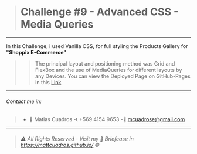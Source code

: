 ># Challenge #9 - **Advanced CSS - Media Queries**

---

In this Challenge, i used Vanilla CSS, for full styling the Products Gallery for **"Shoppix E-Commerce"**
>>The principal layout and positioning method was Grid and FlexBox and the use of MediaQueries for different layouts by any Devices.
You can view the Deployed Page on GitHub-Pages in this <a href="https://mattcuadros.github.io/Challenge_9_MediaQueries/" target="_blank">Link</a>

---

###### Contact me in:
>-	:bust_in_silhouette:  Matias Cuadros
>-:telephone_receiver:  +569 4154 9653
>-:email: <a href="mailto:mcuadrose@gmail.com" target="_blank">mcuadrose@gmail.com</a>



---
>###### :warning: *All Rights Reserved - Visit my :briefcase: Briefcase in* <a href="https://mattcuadros.github.io/" target="_blank">https://mattcuadros.github.io/</a> :copyright: 
